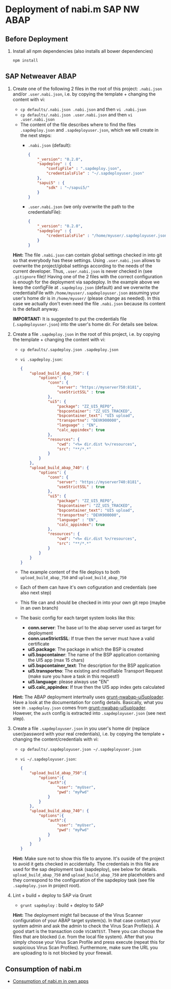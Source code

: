 # Deployment of nabi.m SAP NW ABAP

## Before Deployment

1. Install all npm dependencies (also installs all bower dependencies)
    ```sh
    npm install
    ```

## SAP Netweaver ABAP


1. Create one of the following 2 files in the root of this project: `.nabi.json` and/or `.user.nabi.json`, i.e. by copying the template + changing the content with vi:
    - `cp defaults/.nabi.json .nabi.json` and then `vi .nabi.json`
	- `cp defaults/.nabi.json .user.nabi.json` and then `vi .user.nabi.json`
	- The content of the file describes where to find the files `.sapdeploy.json` and `.sapdeployuser.json`, which we will  create in the next steps:
		- `.nabi.json` (default):

			```json
			{
				"_version": "0.2.0",
				"sapdeploy" : {
					"configFile" : ".sapdeploy.json",
					"credentialsFile" : "~/.sapdeployuser.json"
				},
				"sapui5" : {
					"sdk" : "~/sapui5/"
				}
			}
			```
		
		- `.user.nabi.json` (we only overwrite the path to the credentialsFile):

			```json
			{
				"_version": "0.2.0",
				"sapdeploy" : {
					"credentialsFile" : "/home/myuser/.sapdeployuser.json"
				}
			}
			```

	**Hint:** The file `.nabi.json` can contain global settings checked in into git so that everybody has these settings. Using `.user.nabi.json` allows to overwrite the project/global settings according to the needs of the current developer. Thus, `.user.nabi.json` is never checked in (see `.gitignore` file)! Having one of the 2 files with the correct configuration is enough for the deployment via sapdeploy. In the example above we keep the configFile at `.sapdeploy.json` (default) and we overwrite the credentialsFile with `/home/myuser/.sapdeployuser.json` assuming your user's home dir is in `/home/myuser/` (please change as needed). In this case we actually don't even need the file `.nabi.json` because its content is the default anyway.

	**IMPORTANT:** It is suggested to put the credentials file (`.sapdeployuser.json`) into the user's home dir. For details see below.

1. Create a file `.sapdeploy.json` in the root of this project, i.e. by copying the template + changing the content with vi:
    - `cp defaults/.sapdeploy.json .sapdeploy.json`
	- `vi .sapdeploy.json`:

        ```json
		{
			"upload_build_abap_750": {
				"options": {
					"conn": {
						"server": "https://myserver750:8181",
						"useStrictSSL" : true
					},
					"ui5": {
						"package": "ZZ_UI5_REPO",
						"bspcontainer": "ZZ_UI5_TRACKED",
						"bspcontainer_text": "UI5 upload",
						"transportno": "DEVK900000",
						"language" : "EN",
						"calc_appindex": true
					},
					"resources": {
						"cwd": "<%= dir.dist %>/resources",
						"src": "**/*.*"
					}
				}
			},
			"upload_build_abap_740": {
				"options": {
					"conn": {
						"server": "https://myserver740:8181",
						"useStrictSSL" : true
					},
					"ui5": {
						"package": "ZZ_UI5_REPO",
						"bspcontainer": "ZZ_UI5_TRACKED",
						"bspcontainer_text": "UI5 upload",
						"transportno": "DEVK900000",
						"language" : "EN",
						"calc_appindex": true
					},
					"resources": {
						"cwd": "<%= dir.dist %>/resources",
						"src": "**/*.*"
					}
				}
			}
		}
        ```

	- The example content of the file deploys to both `upload_build_abap_750` and `upload_build_abap_750`
	- Each of them can have it's own cofiguration and credentials (see also next step)
	- This file can and should be checked in into your own git repo (maybe in an own branch)
    - The basic config for each target system looks like this:
		* **conn.server**: The base url to the abap server used as target for deployment
		* **conn.useStrictSSL**: If true then the server must have a valid certificate
		* **ui5.package**: The package in which the BSP is created
		* **ui5.bspcontainer**: The name of the BSP application containing the UI5 app (max 15 chars)
		* **ui5.bspcontainer_text**: The description for the BSP application
		* **ui5.transportno**: The existing and modifiable Transport Request (make sure you have a task in this request!)
		* **ui5.language**: please always use "EN"
		* **ui5.calc_appindex**: If true then the UI5 app index gets calculated

    **Hint:** The ABAP deployment intertnally uses [grunt-nwabap-ui5uploader](https://github.com/pfefferf/grunt-nwabap-ui5uploader). Have a look at the documentation for config details. Basically, what you see in `.sapdeploy.json` comes from [grunt-nwabap-ui5uploader](https://github.com/pfefferf/grunt-nwabap-ui5uploader). However, the `auth` config 
	is extracted into `.sapdeployuser.json` (see next step).


1. Create a file `.sapdeployuser.json` in you user's home dir (replace user/password with your real credentials), i.e. by copying the template + changing the content/credentials with vi:
    - `cp defaults/.sapdeployuser.json ~/.sapdeployuser.json`
	- `vi ~/.sapdeployuser.json`:

        ```json
		{
			"upload_build_abap_750":{
				"options":{
					"auth":{
						"user": "myUser",
						"pwd": "myPwd"
					}
				}
			},
			"upload_build_abap_740": {
				"options":{
					"auth":{
						"user": "myUser",
						"pwd": "myPwd"
					}
				}
			}
		}
        ```

	**Hint:** Make sure not to show this file to anyone. It's ouside of the project to avoid it gets checked in accidentally. 
	The credentials in this file are used for the sap deployment task (sapdeploy), see below for details. `upload_build_abap_750` and `upload_build_abap_750` are placeholders and they correspond to the configuration of the sapdeploy task (see file `.sapdeploy.json` in project root).



1. Lint + build + deploy to SAP via Grunt
    * `grunt sapdeploy` : build + deploy to SAP
    
	**Hint:** The deployment might fail because of the Virus Scanner configuration of your ABAP target system(s). In that case contact your system admin and ask the admin to check the Virus Scan Profile(s). A good start is the transaction code `VSCANTEST`. There you can 
	choose the files that are blocked (i.e. from the local file system). After that you simply choose your Virus Scan Profile and press execute (repeat this for suspicious Virus Scan Profiles). Furthermore, make sure the URL you are uploading to is not blocked by your firewall.

## Consumption of nabi.m

- [Consumption of nabi.m in own apps](consuming-lib-in-apps.md)

